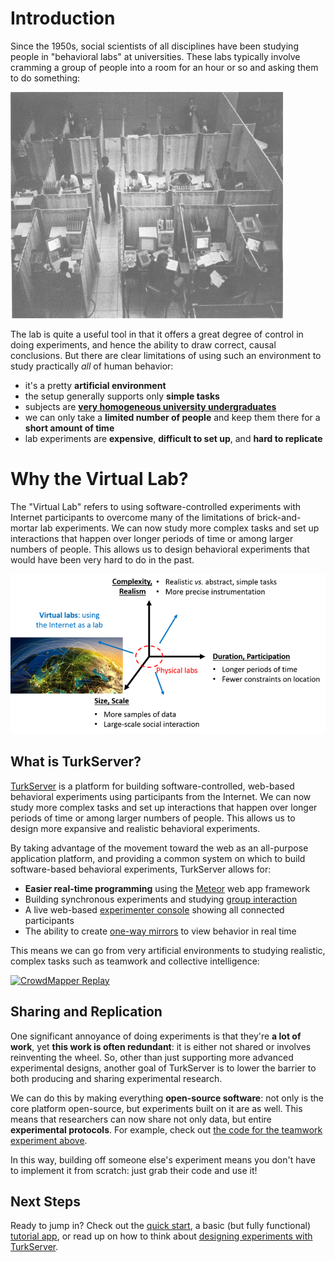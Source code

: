 # Introduction

Since the 1950s, social scientists of all disciplines have been studying
people in "behavioral labs" at universities. These labs typically involve
cramming a group of people into a room for an hour or so and asking them to
do something:

![old labs](/img/intro/old-lab.png)

The lab is quite a useful tool in that it offers a great degree of control in
doing experiments, and hence the ability to draw correct, causal conclusions.
But there are clear limitations of using such an environment to study
practically *all* of human behavior:

- it's a pretty **artificial environment**
- the setup generally supports only **simple tasks**
- subjects are **[very homogeneous university undergraduates][1]**
- we can only take a **limited number of people** and keep them there for a
**short amount of time**
- lab experiments are **expensive**, **difficult to set up**, and **hard to
replicate**

[1]: http://www.ncbi.nlm.nih.gov/pubmed/20550733

# Why the Virtual Lab?

The "Virtual Lab" refers to using software-controlled experiments with
Internet participants to overcome many of the limitations of brick-and-mortar
 lab experiments. We can now study more complex tasks and set up interactions
 that happen over longer periods of time or among larger numbers of people.
 This allows us to design behavioral experiments that would have been very
 hard to do in the past.

![virtual lab design space](/img/intro/virtual-lab-design.png)

## What is TurkServer?

[TurkServer][ts] is a platform for building software-controlled, web-based
behavioral experiments using participants from the Internet. We can now study
more complex tasks and set up interactions that happen over longer periods of
time or among larger numbers of people. This allows us to design more expansive
and realistic behavioral experiments.

By taking advantage of the movement toward the web as an all-purpose 
application platform, and providing a common system on which to build 
software-based behavioral experiments, TurkServer allows for:

- **Easier real-time programming** using the [Meteor][2] web app framework
- Building synchronous experiments and studying [group interaction](design/assigning.md)
- A live web-based [experimenter console](arch/admin-console.md) showing all 
connected participants
- The ability to create [one-way mirrors](design/mirror.md) to view behavior
 in real time     
                
[2]: https://www.meteor.com/           
[ts]: https://github.com/TurkServer/turkserver-meteor 

This means we can go from very artificial environments to studying realistic,
 complex tasks such as teamwork and collective intelligence: 
 
[![CrowdMapper Replay](http://share.gifyoutube.com/mLnMWR.gif)][4]

[4]: http://journals.plos.org/plosone/article?id=10.1371/journal.pone.0153048 

## Sharing and Replication

One significant annoyance of doing experiments is that they're **a lot of 
work**, yet **this work is often redundant**: it is either not shared or 
involves reinventing the wheel. So, other than just supporting more advanced 
experimental designs, another goal of TurkServer is to lower the barrier
 to both producing and sharing experimental research.
 
We can do this by making everything **open-source software**: not only is the
 core platform open-source, but experiments built on it are as well. This 
 means that researchers can now share not only data, but entire 
 **experimental protocols**. For example, check out [the code for the teamwork
  experiment above][5].
     
[5]: https://github.com/TurkServer/CrowdMapper      

In this way, building off someone else's experiment means you don't have to 
implement it from scratch: just grab their code and use it!

## Next Steps

Ready to jump in? Check out the [quick start](quick-start.md), a basic 
(but fully functional) [tutorial app](examples/tutorial.md), or read up on how to 
think about [designing experiments with TurkServer](design/design.md).
